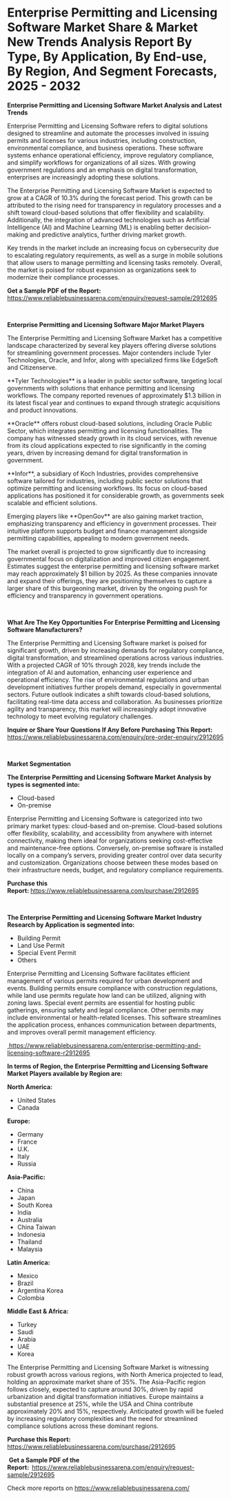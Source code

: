 <p><h1>Enterprise Permitting and Licensing Software Market Share & Market New Trends Analysis Report By Type, By Application, By End-use, By Region, And Segment Forecasts, 2025 - 2032</h1></p><p><strong>Enterprise Permitting and Licensing Software Market Analysis and Latest Trends</strong></p>
<p><p>Enterprise Permitting and Licensing Software refers to digital solutions designed to streamline and automate the processes involved in issuing permits and licenses for various industries, including construction, environmental compliance, and business operations. These software systems enhance operational efficiency, improve regulatory compliance, and simplify workflows for organizations of all sizes. With growing government regulations and an emphasis on digital transformation, enterprises are increasingly adopting these solutions.</p><p>The Enterprise Permitting and Licensing Software Market is expected to grow at a CAGR of 10.3% during the forecast period. This growth can be attributed to the rising need for transparency in regulatory processes and a shift toward cloud-based solutions that offer flexibility and scalability. Additionally, the integration of advanced technologies such as Artificial Intelligence (AI) and Machine Learning (ML) is enabling better decision-making and predictive analytics, further driving market growth. </p><p>Key trends in the market include an increasing focus on cybersecurity due to escalating regulatory requirements, as well as a surge in mobile solutions that allow users to manage permitting and licensing tasks remotely. Overall, the market is poised for robust expansion as organizations seek to modernize their compliance processes.</p></p>
<p><strong>Get a Sample PDF of the Report:&nbsp;</strong> <a href="https://www.reliablebusinessarena.com/enquiry/request-sample/2912695?utm_campaign=3001&utm_medium=2&utm_source=Github&utm_content=ia&utm_term=12032025&utm_id=enterprise-permitting-and-licensing-software">https://www.reliablebusinessarena.com/enquiry/request-sample/2912695</a></p>
<p>&nbsp;</p>
<p><strong>Enterprise Permitting and Licensing Software Major Market Players</strong></p>
<p><p>The Enterprise Permitting and Licensing Software Market has a competitive landscape characterized by several key players offering diverse solutions for streamlining government processes. Major contenders include Tyler Technologies, Oracle, and Infor, along with specialized firms like EdgeSoft and Citizenserve.</p><p>**Tyler Technologies** is a leader in public sector software, targeting local governments with solutions that enhance permitting and licensing workflows. The company reported revenues of approximately $1.3 billion in its latest fiscal year and continues to expand through strategic acquisitions and product innovations.</p><p>**Oracle** offers robust cloud-based solutions, including Oracle Public Sector, which integrates permitting and licensing functionalities. The company has witnessed steady growth in its cloud services, with revenue from its cloud applications expected to rise significantly in the coming years, driven by increasing demand for digital transformation in government.</p><p>**Infor**, a subsidiary of Koch Industries, provides comprehensive software tailored for industries, including public sector solutions that optimize permitting and licensing workflows. Its focus on cloud-based applications has positioned it for considerable growth, as governments seek scalable and efficient solutions.</p><p>Emerging players like **OpenGov** are also gaining market traction, emphasizing transparency and efficiency in government processes. Their intuitive platform supports budget and finance management alongside permitting capabilities, appealing to modern government needs.</p><p>The market overall is projected to grow significantly due to increasing governmental focus on digitalization and improved citizen engagement. Estimates suggest the enterprise permitting and licensing software market may reach approximately $1 billion by 2025. As these companies innovate and expand their offerings, they are positioning themselves to capture a larger share of this burgeoning market, driven by the ongoing push for efficiency and transparency in government operations.</p></p>
<p>&nbsp;</p>
<p><strong>What Are The Key Opportunities For Enterprise Permitting and Licensing Software Manufacturers?</strong></p>
<p><p>The Enterprise Permitting and Licensing Software market is poised for significant growth, driven by increasing demands for regulatory compliance, digital transformation, and streamlined operations across various industries. With a projected CAGR of 10% through 2028, key trends include the integration of AI and automation, enhancing user experience and operational efficiency. The rise of environmental regulations and urban development initiatives further propels demand, especially in governmental sectors. Future outlook indicates a shift towards cloud-based solutions, facilitating real-time data access and collaboration. As businesses prioritize agility and transparency, this market will increasingly adopt innovative technology to meet evolving regulatory challenges.</p></p>
<p><strong>Inquire or Share Your Questions If Any Before Purchasing This Report:</strong> <a href="https://www.reliablebusinessarena.com/enquiry/pre-order-enquiry/2912695?utm_campaign=3001&utm_medium=2&utm_source=Github&utm_content=ia&utm_term=12032025&utm_id=enterprise-permitting-and-licensing-software">https://www.reliablebusinessarena.com/enquiry/pre-order-enquiry/2912695</a></p>
<p>&nbsp;</p>
<p><strong>Market Segmentation</strong></p>
<p><strong>The Enterprise Permitting and Licensing Software Market Analysis by types is segmented into:</strong></p>
<p><ul><li>Cloud-based</li><li>On-premise</li></ul></p>
<p><p>Enterprise Permitting and Licensing Software is categorized into two primary market types: cloud-based and on-premise. Cloud-based solutions offer flexibility, scalability, and accessibility from anywhere with internet connectivity, making them ideal for organizations seeking cost-effective and maintenance-free options. Conversely, on-premise software is installed locally on a company’s servers, providing greater control over data security and customization. Organizations choose between these modes based on their infrastructure needs, budget, and regulatory compliance requirements.</p></p>
<p><strong>Purchase this Report:&nbsp;</strong><a href="https://www.reliablebusinessarena.com/purchase/2912695?utm_campaign=3001&utm_medium=2&utm_source=Github&utm_content=ia&utm_term=12032025&utm_id=enterprise-permitting-and-licensing-software">https://www.reliablebusinessarena.com/purchase/2912695</a></p>
<p>&nbsp;</p>
<p><strong>The Enterprise Permitting and Licensing Software Market Industry Research by Application is segmented into:</strong></p>
<p><ul><li>Building Permit</li><li>Land Use Permit</li><li>Special Event Permit</li><li>Others</li></ul></p>
<p><p>Enterprise Permitting and Licensing Software facilitates efficient management of various permits required for urban development and events. Building permits ensure compliance with construction regulations, while land use permits regulate how land can be utilized, aligning with zoning laws. Special event permits are essential for hosting public gatherings, ensuring safety and legal compliance. Other permits may include environmental or health-related licenses. This software streamlines the application process, enhances communication between departments, and improves overall permit management efficiency.</p></p>
<p><a href="https://www.reliablebusinessarena.com/enterprise-permitting-and-licensing-software-r2912695?utm_campaign=3001&utm_medium=2&utm_source=Github&utm_content=ia&utm_term=12032025&utm_id=enterprise-permitting-and-licensing-software">&nbsp;https://www.reliablebusinessarena.com/enterprise-permitting-and-licensing-software-r2912695</a></p>
<p><strong>In terms of Region, the Enterprise Permitting and Licensing Software Market Players available by Region are:</strong></p>
<p>
    <p> <strong> North America: </strong>
        <ul>
            <li>United States</li>
            <li>Canada</li>
        </ul>
        </p> 
    <p> <strong> Europe: </strong>
        <ul>
            <li>Germany</li>
            <li>France</li>
            <li>U.K.</li>
            <li>Italy</li>
            <li>Russia</li>
        </ul>
        </p> 
    <p> <strong> Asia-Pacific: </strong>
        <ul>
            <li>China</li>
            <li>Japan</li>
            <li>South Korea</li>
            <li>India</li>
            <li>Australia</li>
            <li>China Taiwan</li>
            <li>Indonesia</li>
            <li>Thailand</li>
            <li>Malaysia</li>
        </ul>
        </p> 
    <p> <strong> Latin America: </strong>
        <ul>
            <li>Mexico</li>
            <li>Brazil</li>
            <li>Argentina Korea</li>
            <li>Colombia</li>
        </ul>
        </p> 
    <p> <strong> Middle East & Africa: </strong>
        <ul>
            <li>Turkey</li>
            <li>Saudi</li>
            <li>Arabia</li>
            <li>UAE</li>
            <li>Korea</li>
        </ul>
    </p>
    </p>
<p><p>The Enterprise Permitting and Licensing Software Market is witnessing robust growth across various regions, with North America projected to lead, holding an approximate market share of 35%. The Asia-Pacific region follows closely, expected to capture around 30%, driven by rapid urbanization and digital transformation initiatives. Europe maintains a substantial presence at 25%, while the USA and China contribute approximately 20% and 15%, respectively. Anticipated growth will be fueled by increasing regulatory complexities and the need for streamlined compliance solutions across these dominant regions.</p></p>
<p><strong>Purchase this Report: </strong><a href="https://www.reliablebusinessarena.com/purchase/2912695?utm_campaign=3001&utm_medium=2&utm_source=Github&utm_content=ia&utm_term=12032025&utm_id=enterprise-permitting-and-licensing-software">https://www.reliablebusinessarena.com/purchase/2912695</a></p>
<p>&nbsp;<strong>Get a Sample PDF of the Report:&nbsp;&nbsp;</strong><a href="https://www.reliablebusinessarena.com/enquiry/request-sample/2912695?utm_campaign=3001&utm_medium=2&utm_source=Github&utm_content=ia&utm_term=12032025&utm_id=enterprise-permitting-and-licensing-software">https://www.reliablebusinessarena.com/enquiry/request-sample/2912695</a></p>
<p><strong></strong></p>
<p>Check more reports on <a href="https://www.reliablebusinessarena.com/?utm_campaign=3001&utm_medium=2&utm_source=Github&utm_content=ia&utm_term=12032025&utm_id=enterprise-permitting-and-licensing-software">https://www.reliablebusinessarena.com/</a></p>
